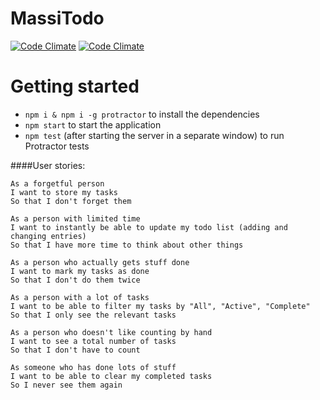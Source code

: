# MassiTodo

[![Code Climate](https://codeclimate.com/github/MassimilianoMura/MassiToDo/badges/gpa.svg)](https://codeclimate.com/github/MassimilianoMura/MassiToDo)
[![Code Climate](https://travis-ci.org/MassimilianoMura/MassiToDo.svg)](https://travis-ci.org/MassimilianoMura/MassiToDo)

# Getting started
- `npm i & npm i -g protractor` to install the dependencies
- `npm start` to start the application
- `npm test` (after starting the server in a separate window) to run Protractor tests

####User stories:

```
As a forgetful person
I want to store my tasks
So that I don't forget them

As a person with limited time
I want to instantly be able to update my todo list (adding and changing entries)
So that I have more time to think about other things

As a person who actually gets stuff done
I want to mark my tasks as done
So that I don't do them twice

As a person with a lot of tasks
I want to be able to filter my tasks by "All", "Active", "Complete"
So that I only see the relevant tasks

As a person who doesn't like counting by hand
I want to see a total number of tasks
So that I don't have to count

As someone who has done lots of stuff
I want to be able to clear my completed tasks
So I never see them again
```

